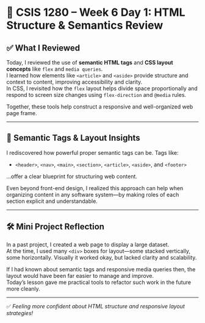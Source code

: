# 📘 CSIS 1280 – Week 6 Day 1: HTML Structure & Semantics Review

## ✅ What I Reviewed

Today, I reviewed the use of **semantic HTML tags** and **CSS layout concepts** like `flex` and `media queries`.  
I learned how elements like `<article>` and `<aside>` provide structure and context to content, improving accessibility and clarity.  
In CSS, I revisited how the `flex` layout helps divide space proportionally and respond to screen size changes using `flex-direction` and `@media` rules.

Together, these tools help construct a responsive and well-organized web page frame.

---

## 🧠 Semantic Tags & Layout Insights

I rediscovered how powerful proper semantic tags can be. Tags like:

- `<header>`, `<nav>`, `<main>`, `<section>`, `<article>`, `<aside>`, and `<footer>`

...offer a clear blueprint for structuring web content.

Even beyond front-end design, I realized this approach can help when organizing content in any software system—by making roles of each section explicit and understandable.

---

## 🛠️ Mini Project Reflection

In a past project, I created a web page to display a large dataset.  
At the time, I used many `<div>` boxes for layout—some stacked vertically, some horizontally. Visually it worked okay, but lacked clarity and scalability.

If I had known about semantic tags and responsive media queries then, the layout would have been far easier to manage and improve.  
Today’s lesson gave me practical tools to refactor such work in the future more cleanly.

---

✅ _Feeling more confident about HTML structure and responsive layout strategies!_
